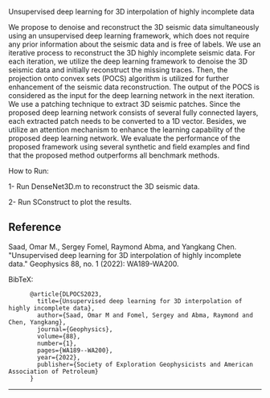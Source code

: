 Unsupervised deep learning for 3D interpolation of highly incomplete data


We propose to denoise and reconstruct the 3D seismic data simultaneously using an unsupervised deep learning framework, which does not require any prior information about the seismic data and is free of labels.
We use an iterative process to reconstruct the 3D highly incomplete seismic data. For each iteration, we utilize the deep learning framework to denoise the 3D seismic data and initially reconstruct the missing traces.
Then, the projection onto convex sets (POCS) algorithm is utilized for further enhancement of the seismic data reconstruction. The output of the POCS is considered as the input for the deep learning network in the next iteration. 
We use a patching technique to extract 3D seismic patches. Since the proposed deep learning network consists of several fully connected layers, each extracted patch needs to be converted to a 1D vector. Besides, we utilize an attention mechanism to enhance the learning capability of the proposed deep learning network. We evaluate the performance of the proposed framework using several synthetic and field examples and find that the proposed method outperforms all benchmark methods.

How to Run:

1- Run DenseNet3D.m to reconstruct the 3D seismic data.

2- Run SConstruct to plot the results.

## Reference

Saad, Omar M., Sergey Fomel, Raymond Abma, and Yangkang Chen. "Unsupervised deep learning for 3D interpolation of highly incomplete data." Geophysics 88, no. 1 (2022): WA189-WA200.

BibTeX:

          @article{DLPOCS2023,
            title={Unsupervised deep learning for 3D interpolation of highly incomplete data},
            author={Saad, Omar M and Fomel, Sergey and Abma, Raymond and Chen, Yangkang},
            journal={Geophysics},
            volume={88},
            number={1},
            pages={WA189--WA200},
            year={2022},
            publisher={Society of Exploration Geophysicists and American Association of Petroleum}
          }
-----------
